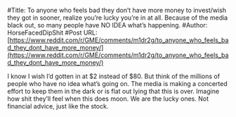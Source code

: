 #Title: To anyone who feels bad they don’t have more money to invest/wish they got in sooner, realize you’re lucky you’re in at all. Because of the media black out, so many people have NO IDEA what’s happening.
#Author: HorseFacedDipShit
#Post URL: [https://www.reddit.com/r/GME/comments/m1dr2g/to_anyone_who_feels_bad_they_dont_have_more_money/](https://www.reddit.com/r/GME/comments/m1dr2g/to_anyone_who_feels_bad_they_dont_have_more_money/)


I know I wish I’d gotten in at $2 instead of $80. But think of the millions of people who have no idea what’s going on. The media is making a concerted effort to keep them in the dark or is flat out lying that this is over. Imagine how shit they’ll feel when this does moon. We are the lucky ones. Not financial advice, just like the stock.